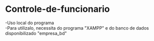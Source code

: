 # Controle-de-funcionario

-Uso local do programa <br/>
-Para utilizalo, necessita do programa "XAMPP" e do banco de dados disponibilizado "empresa_bd"
